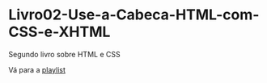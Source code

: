 # Livro02-Use-a-Cabeca-HTML-com-CSS-e-XHTML
 Segundo livro sobre HTML e CSS

<p>Vá para a <a href="/Cap-03/Pag-87.html">playlist</a></p>